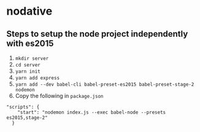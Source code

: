 # nodative

## Steps to setup the node project independently with es2015

1. `mkdir server`
2. `cd server`
3. `yarn init`
4. `yarn add express`
5. `yarn add --dev babel-cli babel-preset-es2015 babel-preset-stage-2 nodemon`
6. Copy the following in `package.json`

```
"scripts": {
    "start": "nodemon index.js --exec babel-node --presets  es2015,stage-2"
  }

```
